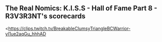 ## The Real Nomics: K.I.S.S - Hall of Fame Part 8 - R3V3R3NT's scorecards
<https://clips.twitch.tv/BreakableClumsyTriangleBCWarrior-yI1ue2aqGu_hhhAD>
